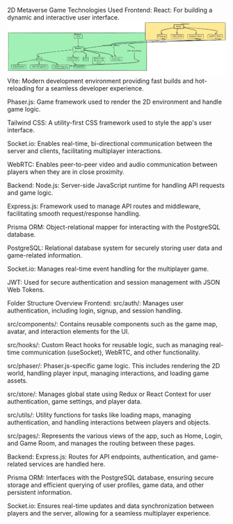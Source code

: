 2D Metaverse Game
Technologies Used
Frontend:
React:
For building a dynamic and interactive user interface.
![Structure](./frontend/public/strucutre.png)
Vite:
Modern development environment providing fast builds and hot-reloading for a seamless developer experience.

Phaser.js:
Game framework used to render the 2D environment and handle game logic.

Tailwind CSS:
A utility-first CSS framework used to style the app's user interface.

Socket.io:
Enables real-time, bi-directional communication between the server and clients, facilitating multiplayer interactions.

WebRTC:
Enables peer-to-peer video and audio communication between players when they are in close proximity.

Backend:
Node.js:
Server-side JavaScript runtime for handling API requests and game logic.

Express.js:
Framework used to manage API routes and middleware, facilitating smooth request/response handling.

Prisma ORM:
Object-relational mapper for interacting with the PostgreSQL database.

PostgreSQL:
Relational database system for securely storing user data and game-related information.

Socket.io:
Manages real-time event handling for the multiplayer game.

JWT:
Used for secure authentication and session management with JSON Web Tokens.

Folder Structure Overview
Frontend:
src/auth/:
Manages user authentication, including login, signup, and session handling.

src/components/:
Contains reusable components such as the game map, avatar, and interaction elements for the UI.

src/hooks/:
Custom React hooks for reusable logic, such as managing real-time communication (useSocket), WebRTC, and other functionality.

src/phaser/:
Phaser.js-specific game logic. This includes rendering the 2D world, handling player input, managing interactions, and loading game assets.

src/store/:
Manages global state using Redux or React Context for user authentication, game settings, and player data.

src/utils/:
Utility functions for tasks like loading maps, managing authentication, and handling interactions between players and objects.

src/pages/:
Represents the various views of the app, such as Home, Login, and Game Room, and manages the routing between these pages.

Backend:
Express.js:
Routes for API endpoints, authentication, and game-related services are handled here.

Prisma ORM:
Interfaces with the PostgreSQL database, ensuring secure storage and efficient querying of user profiles, game data, and other persistent information.

Socket.io:
Ensures real-time updates and data synchronization between players and the server, allowing for a seamless multiplayer experience.